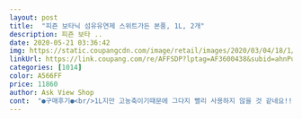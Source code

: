 ```yaml
---
layout: post 
title:  "피죤 보타닉 섬유유연제 스위트가든 본품, 1L, 2개" 
description: 피죤 보타 ..
date: 2020-05-21 03:36:42 
img: https://static.coupangcdn.com/image/retail/images/2020/03/04/18/1/4d5f30e1-9a20-4dad-97b9-313b41db76ca.jpg 
linkUrl: https://link.coupang.com/re/AFFSDP?lptag=AF3600438&subid=ahnPublicAsk&pageKey=1366782880&itemId=2393617575&vendorItemId=70388907598&traceid=V0-113-d1507a1d05b4473f 
categories: [1014] 
color: A566FF 
price: 11860 
author: Ask View Shop 
cont:  "●구매후기●<br/>1L지만 고농축이기때문에 그다지 빨리 사용하지 않을 것 같네요!!<br/>고농축이라 진짜 소량만 넣어도 향이 풀풀나고<br/>굳이 말하자면 조금 여성스러운 향이긴 하달까?<br/>그간 맘에드는 섬유유연제 없어서 이거저거 바꿔가며 써왔는데 가격도 향도 모두 맘에들어 피존 보타닉 시리즈로 바꿔가며 써볼생각입니다.<br/><br/>그저 개인적인취향으로 골랐습니다ㅎㅎ<br/>깔끔한포장은 선물용으로도 손색없을만했구 젤중요했던 향은<br/>남녀노소 모두 좋아할 향이예요<br/>너무 부드럽고 좋습니다.<br/><br/>다된빨래 꺼내는순간 이거지!! 했어요.<br/> 너무좋네요<br/>다음엔 다른향도 써보려구요! 너무 만족했어요!!<br/>두통 다 사용하면 또 구매하러 올께요!!^^<br/>뒤에 나와있는 가이드보고 빨래양을 참고하여 용량 조절해서 사용했는데 향 너무 좋아요.<br/>.<br/>!!<br/>또 건조기를 사용하다보니 향이 은근 많이 사라지더라구요<br/>로켓와우로 받아서 정말 빨리 배송 받았구요!! 확실히 일반타입보다는 향이 진하고 보다 걸죽하네용!!<br/>만들어졌는지 확인하고 결정했습니다.<br/><br/>맘에 쏙들고 사이즈도 딱이고<br/>맡아보고 산것도아닌데.<br/>.<br/>왜 내가 원하던 그 향인건지... <br/>♡<br/>무튼 저는 너무너무 맘에들고<br/>보타닉라인은 한번도 사용안해봤고, 향도 몰라서 패키지 맘에드는 걸로 우선 골랐어요 ㅎㅎ<br/>섬유유연제 쓰는게 맘에 들지않아 뭘써야할지 고민중에 피존 보타닉 스위트가든으로 택!<br/>섬유유연제 역시 피부에 자극없고 살에 닿았을때<br/>세가지의 향정도 됐는데 스위트가든 이란 이름도 맘에들고 용기색이 취저라... <br/><br/>세탁을하고 나중에 입었을때도 향이 나는지 확인해봤는데<br/>시켜봤는데 향이 진짜 정말 좋네요!!!<br/>앞으로 이제품만 살껏같네요!!!!<br/>역시나 쿠팡의자랑 로켓배송으로 빠르게 받아보았구요 (기사님들 노고에 늘 감사드립니다^^)<br/>오자마자 듬뿍쌓인 빨래에 고농축이라 소량만넣어도 되지만 전 유연제 향이 솔솔 나는걸 넘나좋아해서 한컵 듬뿍넣어 돌렸는데 진짜.<br/>.<br/><br/>왜 이제야 사용했는지 모르곘네요 ㅎㅎ<br/>요즘 집에만 있어서 그런지 전체적으로<br/>요즘 특히 성분을 꼼꼼히 보고 시키는편인데<br/>유해물질은 없는지 안전한성분으로<br/>은은하게 퍼지는 부담스럽지않고 평범하면서도 포근한 향이 정말 좋았고 마지막으로 중요한 지속력은 옷감 마다 다르지만 대부분 은은하게 보존되어 옷입을때 기분좋습니다^^<br/>은은하니 자극적이지않게 나는 향이 너무좋았습니다.<br/><br/>일반건조를하면 더더욱 진해서 좋고! 건조기를 돌려도 많이 날라가지않고 향이 유지가 되네요^ ^<br/>일반타입은 향이 좋긴하지만, 빨래양이 많을때 엄마가 사용해보시고는 고농축보다는 약하다는 소릴하셔서요^^<br/>조금은 흔한 자극적인 라벤더 향이아닌 릴리 향으로<br/>쿠팡배송으로 오후에 시켰는데 그날 새벽에 제품 받았구요!<br/>패키지만 봐도 뽀송뽀송 사랑스러운 향기가 날 것 같아서요 .<br/>.<br/>ㅎㅎ<br/>피부가 많이 망가져서 화장품도 전부 순한걸로 바꿨는데<br/>항상 같은 라인만 쓰다가 새로운향으로 바꿔보고싶어<br/>항상 일반타입 피죤만 사용하고있다가 고농축 사용해보고싶어서주문했어요^ ^<br/>" 
---
```

